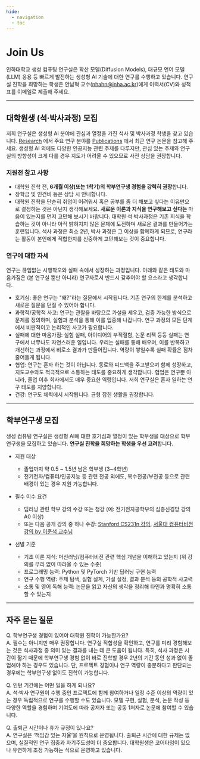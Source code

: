 ```yaml
---
hide:
  - navigation
  - toc
---
```



# Join Us
인하대학교 생성 컴퓨팅 연구실은 확산 모델(Diffusion Models), 대규모 언어 모델(LLM) 응용 등 빠르게 발전하는 생성형 AI 기술에 대한 연구를 수행하고 있습니다. 연구실 진학을 희망하는 학생은 안남혁 교수(nhahn@inha.ac.kr)에게 이력서(CV)와 성적표를 이메일로 제출해 주세요.

---

## 대학원생 (석·박사과정) 모집
저희 연구실은 생성형 AI 분야에 관심과 열정을 가진 석사 및 박사과정 학생을 찾고 있습니다. [Research](/research) 에서 주요 연구 분야를 [Publications](/publications) 에서 최근 연구 논문을 참고해 주세요. 생성형 AI 외에도 다양한 인공지능 관련 주제를 다루지만, 관심 있는 주제와 연구실의 방향성이 크게 다를 경우 지도가 어려울 수 있으므로 사전 상담을 권장합니다.

### 지원전 참고 사항
- 대학원 진학 전, **6개월 이상(또는 1학기)의 학부연구생 경험을 강력히 권장**합니다.
- 장학금 및 인건비 등은 상담 시 안내합니다.
- 대학원 진학을 단순히 취업이 어려워서 혹은 공부를 좀 더 해보고 싶다는 이유만으로 결정하는 것은 아닌지 생각해보세요. **새로운 이론과 지식을 연구해보고 싶다는** 마음이 있는지를 먼저 고민해 보시기 바랍니다. 대학원 석·박사과정은 기존 지식을 학습하는 것이 아니라 아직 밝혀지지 않은 문제에 도전하며 새로운 결과를 만들어가는 훈련입니다.
석사 과정은 최소 2년, 박사 과정은 그 이상을 함께하게 되므로, 연구라는 활동이 본인에게 적합한지를 신중하게 고민해보는 것이 중요합니다.

### 연구에 대한 자세
연구는 끊임없는 시행착오와 실패 속에서 성장하는 과정입니다. 아래와 같은 태도와 마음가짐은 (본 연구실 뿐만 아니라) 연구자로서 반드시 갖추어야 할 요소라고 생각합니다.

- 호기심: 좋은 연구는 "왜?"라는 질문에서 시작됩니다. 기존 연구의 한계를 분석하고 새로운 질문을 던질 수 있어야 합니다.
- 과학적/공학적 사고: 연구는 관찰을 바탕으로 가설을 세우고, 검증 가능한 방식으로 문제를 정의하며, 실험과 분석을 통해 이를 입증해 나갑니다. 연구 과정의 모든 단계에서 비판적이고 논리적인 사고가 필요합니다.
- 실패에 대한 마음가짐: 실험 실패, 아이디어의 부적절함, 논문 리젝 등등 실패는 연구에서 너무나도 자연스러운 일입니다.
우리는 실패를 통해 배우며, 이를 반복하고 개선하는 과정에서 비로소 결과가 만들어집니다. 역량이 쌓일수록 실패 확률은 점차 줄어들게 됩니다.
- 협업: 연구는 혼자 하는 것이 아닙니다. 동료와 피드백을 주고받으며 함께 성장하고, 지도교수와도 적극적으로 소통하는 태도를 중요하게 생각합니다. 협업은 연구뿐 아니라, 졸업 이후 회사에서도 매우 중요한 역량입니다. 저희 연구실은 혼자 일하는 연구 태도를 지양합니다.
- 건강: 연구도 체력에서 시작됩니다. 균형 잡힌 생활을 권장합니다.

---

## 학부연구생 모집
생성 컴퓨팅 연구실은 생성형 AI에 대한 호기심과 열정이 있는 학부생을 대상으로 학부연구생을 모집하고 있습니다.
**연구실 진학을 희망하는 학생을 우선 고려**합니다.

- 지원 대상
	- 졸업까지 약 0.5 ~ 1.5년 남은 학부생 (3~4학년)
	- 전기전자/컴퓨터/인공지능 등 관련 전공 외에도, 복수전공/부전공 등으로 관련 배경이 있는 경우 지원 가능합니다.

- 필수 이수 요건
	- 딥러닝 관련 학부 강의 수강 또는 청강 (예: 전기전자공학부의 심층신경망 강의 A0 이상)
	- 또는 다음 공개 강의 중 하나 수강: [Stanford CS231n 강의](http://cs231n.stanford.edu/2017/), [서울대 컴퓨터비전 강의 by 이준석 교수님](https://youtube.com/playlist?list=PL0E_1UqNACXBhqjwBzFQ88YXWotXrKRG-&si=6QQfL6PMgbU66Yxn)

- 선발 기준
	- 기초 이론 지식: 머신러닝/컴퓨터비전 관련 핵심 개념을 이해하고 있는지 (위 강의를 무리 없이 따라올 수 있는 수준)
	- 프로그래밍 능력: Python 및 PyTorch 기반 딥러닝 구현 능력
	- 연구 수행 역량: 주제 탐색, 실험 설계, 가설 설정, 결과 분석 등의 공학적 사고력
	- 소통 및 영어 독해 능력: 논문을 읽고 자신의 생각을 정리해 타인과 명확히 소통할 수 있는지

---

## 자주 묻는 질문

Q. 학부연구생 경험이 있어야 대학원 진학이 가능한가요?<br>
A. 필수는 아니지만 매우 권장합니다. 연구실 적합성을 확인하고, 연구를 미리 경험해보는 것은 석사과정 중 의미 있는 결과를 내는 데 큰 도움이 됩니다. 특히, 석사 과정은 시간이 짧기 때문에 학부연구생 경험 없이 바로 진학할 경우 2년의 기간 동안 성과 없이 졸업해야 하는 경우도 있습니다. 단, 프로젝트 경험이나 연구 역량이 충분하다고 판단되는 경우에는 학부연구생 없이도 진학이 가능합니다.

Q. 인턴 기간에는 어떤 일을 하게 되나요?<br>
A. 석·박사 연구원이 수행 중인 프로젝트에 함께 참여하거나 일정 수준 이상의 역량이 있는 경우 독립적으로 연구를 수행할 수도 있습니다.
모델 구현, 실험, 분석, 논문 작성 등 다양한 역할을 경험하며 기여도에 따라 공저자 또는 공동 1저자로 논문에 참여할 수 있습니다.

Q. 출퇴근 시간이나 휴가 규정이 있나요?<br>
A. 연구실은 ‘책임감 있는 자율’을 원칙으로 운영됩니다. 출퇴근 시간에 대한 규제는 없으며, 실질적인 연구 집중과 자기주도성이 더 중요합니다.  대학원생은 코어타임이 있으나 유연하게 조정 가능하는 식으로 운영하고 있습니다.

<br><br>